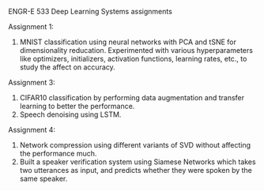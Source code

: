 ENGR-E 533 Deep Learning Systems assignments

Assignment 1:
1. MNIST classification using neural networks with PCA and tSNE for dimensionality reducation. Experimented with various hyperparameters 
like optimizers, initializers, activation functions, learning rates, etc., to study the affect on accuracy.

Assignment 3:
1. CIFAR10 classification by performing data augmentation and transfer learning to better the performance.
2. Speech denoising using LSTM.

Assignment 4:
1. Network compression using different variants of SVD without affecting the performance much.
2. Built a speaker verification system using Siamese Networks which takes two utterances as input,
and predicts whether they were spoken by the same speaker.
